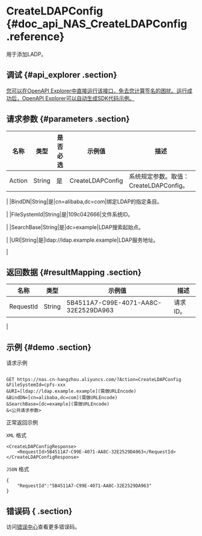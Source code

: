 # CreateLDAPConfig {#doc_api_NAS_CreateLDAPConfig .reference}

用于添加LADP。

## 调试 {#api_explorer .section}

[您可以在OpenAPI Explorer中直接运行该接口，免去您计算签名的困扰。运行成功后，OpenAPI Explorer可以自动生成SDK代码示例。](https://api.aliyun.com/#product=NAS&api=CreateLDAPConfig&type=RPC&version=2017-06-26)

## 请求参数 {#parameters .section}

|名称|类型|是否必选|示例值|描述|
|--|--|----|---|--|
|Action|String|是|CreateLDAPConfig|系统规定参数。取值：CreateLDAPConfig。

 |
|BindDN|String|是|cn=alibaba,dc=com|绑定LDAP的指定条目。

 |
|FileSystemId|String|是|109c042666|文件系统ID。

 |
|SearchBase|String|是|dc=example|LDAP搜索起始点。

 |
|URI|String|是|ldap://ldap.example.example|LDAP服务地址。

 |

## 返回数据 {#resultMapping .section}

|名称|类型|示例值|描述|
|--|--|---|--|
|RequestId|String|5B4511A7-C99E-4071-AA8C-32E2529DA963|请求ID。

 |

## 示例 {#demo .section}

请求示例

``` {#request_demo}

GET https://nas.cn-hangzhou.aliyuncs.com/?Action=CreateLDAPConfig
&FileSystemId=cpfs-xxx
&URI=[ldap://ldap.example.example](需做URLEncode)
&BindDN=[cn=alibaba,dc=com](需做URLEncode)
&SearchBase=[dc=example](需做URLEncode)
&<公共请求参数>

```

正常返回示例

`XML` 格式

``` {#xml_return_success_demo}
<CreateLDAPConfigResponse>
    <RequestId>5B4511A7-C99E-4071-AA8C-32E2529DA963</RequestId>
</CreateLDAPConfigResponse>
```

`JSON` 格式

``` {#json_return_success_demo}
{
	"RequestId":"5B4511A7-C99E-4071-AA8C-32E2529DA963"
}
```

## 错误码 { .section}

访问[错误中心](https://error-center.aliyun.com/status/product/NAS)查看更多错误码。

